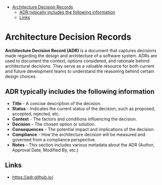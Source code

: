 * [Architecture Decision Records](#architecture-decision-records)
  * [ADR typically includes the following information](#adr-typically-includes-the-following-information)
  * [Links](#links)

# Architecture Decision Records

**Architecture Decision Record (ADR)** is a document that captures decisions made regarding the design and architecture of a
software system. ADRs are used to document the context, options considered, and rationale behind architectural decisions. They
serve as a valuable resource for both current and future development teams to understand the reasoning behind certain design
choices.

## ADR typically includes the following information

* __Title__ - A concise description of the decision.
* __Status__ - Indicates the current status of the decision, such as proposed, accepted, rejected, etc.
* __Context__ - The factors and conditions influencing the decision.
* __Decision__ - The chosen option or solution.
* __Consequences__ - The potential impact and implications of the decision.
* __Compliance__ - How the architecture decision will be measured and governed from a compliance perspective.
* __Notes__ - This section includes various metadata about the ADR (Author, Approval Date, Modified By, etc.)

## Links

* https://adr.github.io/
